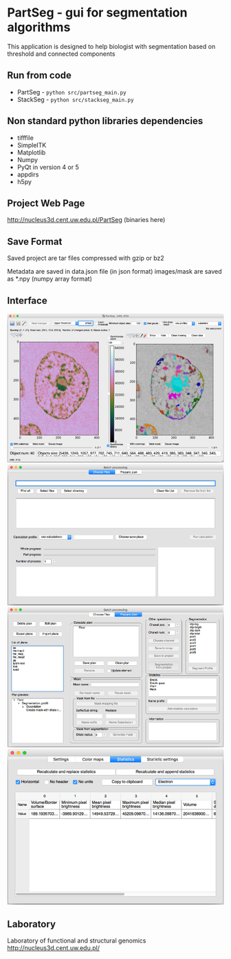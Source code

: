 # PartSeg - gui for segmentation algorithms

This application is designed to help biologist with segmentation 
based on threshold and connected components 

## Run from code
* PartSeg - `python src/partseg_main.py`
* StackSeg - `python src/stackseg_main.py`

## Non standard python libraries dependencies
* tifffile
* SimpleITK
* Matplotlib
* Numpy
* PyQt in version 4 or 5
* appdirs
* h5py

## Project Web Page
http://nucleus3d.cent.uw.edu.pl/PartSeg  (binaries here)

## Save Format
Saved project are tar files compressed with gzip or bz2 

Metadata are saved in data.json file (in json format)
images/mask are saved as *.npy (numpy array format)


## Interface
![interface](images/gui.jpg)
![batch_interface](images/batch.jpg)
![batch_interface](images/batch_plan.jpg)
![statistics](images/statistics.jpg)



## Laboratory
Laboratory of functional and structural genomics
http://nucleus3d.cent.uw.edu.pl/



